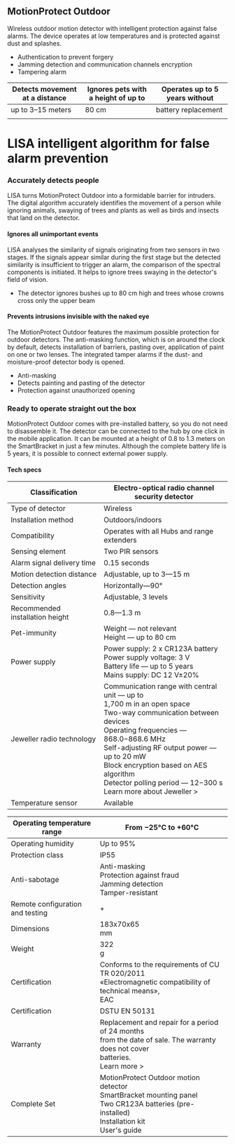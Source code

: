 ## MotionProtect Outdoor

Wireless outdoor motion detector with intelligent protection against false alarms. The device operates at low temperatures and is protected against dust and splashes.

- Authentication to prevent forgery
- Jamming detection and communication channels encryption
- Tampering alarm

| Detects movement at a distance | Ignores pets with a height of up to | Operates up to 5 years without |
|--------------------------------|-------------------------------------|--------------------------------|
| up to 3–15 meters              | 80 cm                               | battery replacement            |
|                                |                                     |                                |

# LISA intelligent algorithm for false alarm prevention

### Accurately detects people

LISA turns MotionProtect Outdoor into a formidable barrier for intruders. The digital algorithm accurately identifies the movement of a person while ignoring animals, swaying of trees and plants as well as birds and insects that land on the detector.

#### Ignores all unimportant events

LISA analyses the similarity of signals originating from two sensors in two stages. If the signals appear similar during the first stage but the detected similarity is insufficient to trigger an alarm, the comparison of the spectral components is initiated. It helps to ignore trees swaying in the detector's field of vision.

* The detector ignores bushes up to 80 cm high and trees whose crowns cross only the upper beam

#### Prevents intrusions invisible with the naked eye

The MotionProtect Outdoor features the maximum possible protection for outdoor detectors. The anti-masking function, which is on around the clock by default, detects installation of barriers, pasting over, application of paint on one or two lenses. The integrated tamper alarms if the dust- and moisture-proof detector body is opened.

- Anti-masking
- Detects painting and pasting of the detector
- Protection against unauthorized opening

### Ready to operate straight out the box

MotionProtect Outdoor comes with pre-installed battery, so you do not need to disassemble it. The detector can be connected to the hub by one click in the mobile application. It can be mounted at a height of 0.8 to 1.3 meters on the SmartBracket in just a few minutes. Although the complete battery life is 5 years, it is possible to connect external power supply.

#### Tech specs

| Classification                  | Electro-optical radio channel security detector                                                                                                                                                                                                                                                                               |
|---------------------------------|-------------------------------------------------------------------------------------------------------------------------------------------------------------------------------------------------------------------------------------------------------------------------------------------------------------------------------|
| Type of detector                | Wireless                                                                                                                                                                                                                                                                                                                      |
| Installation method             | Outdoors/indoors                                                                                                                                                                                                                                                                                                              |
| Compatibility                   | Operates with all Hubs and range extenders                                                                                                                                                                                                                                                                                    |
| Sensing element                 | Two PIR sensors                                                                                                                                                                                                                                                                                                               |
| Alarm signal delivery time      | 0.15 seconds                                                                                                                                                                                                                                                                                                                  |
| Motion detection distance       | Adjustable, up to 3—15 m                                                                                                                                                                                                                                                                                                      |
| Detection angles                | Horizontally—90°                                                                                                                                                                                                                                                                                                              |
| Sensitivity                     | Adjustable, 3 levels                                                                                                                                                                                                                                                                                                          |
| Recommended installation height | 0.8—1.3 m                                                                                                                                                                                                                                                                                                                     |
| Pet-immunity                    | Weight — not relevant<br>Height — up to 80 cm                                                                                                                                                                                                                                                                                 |
| Power supply                    | Power supply: 2 x CR123A battery<br>Power supply voltage: 3 V<br>Battery life — up to 5 years<br>Mains supply: DC 12 V±20%                                                                                                                                                                                                    |
| Jeweller radio technology       | Communication range with central unit — up to<br>1,700 m in an open space<br>Two-way communication between devices<br>Operating frequencies — 868.0−868.6 MHz<br>Self-adjusting RF output power — up to 20 mW<br>Block encryption based on AES algorithm<br>Detector polling period — 12−300 s<br>Learn more about Jeweller > |
| Temperature sensor              | Available                                                                                                                                                                                                                                                                                                                     |

| Operating temperature range      | From −25°С to +60°С                                                                                                                              |
|----------------------------------|--------------------------------------------------------------------------------------------------------------------------------------------------|
| Operating humidity               | Up to 95%                                                                                                                                        |
| Protection class                 | IP55                                                                                                                                             |
| Anti-sabotage                    | Anti-masking<br>Protection against fraud<br>Jamming detection<br>Tamper-resistant                                                                |
| Remote configuration and testing | +                                                                                                                                                |
| Dimensions                       | 183x70x65<br>mm                                                                                                                                  |
| Weight                           | 322<br>g                                                                                                                                         |
| Certification                    | Conforms to the requirements of CU TR 020/2011<br>«Electromagnetic compatibility of technical means»,<br>EAC                                     |
| Certification                    | DSTU EN 50131                                                                                                                                    |
| Warranty                         | Replacement and repair for a period of 24 months<br>from the date of sale. The warranty does not cover<br>batteries.<br>Learn more >             |
| Complete Set                     | MotionProtect Outdoor motion detector<br>SmartBracket mounting panel<br>Two CR123A batteries (pre-installed)<br>Installation kit<br>User's guide |